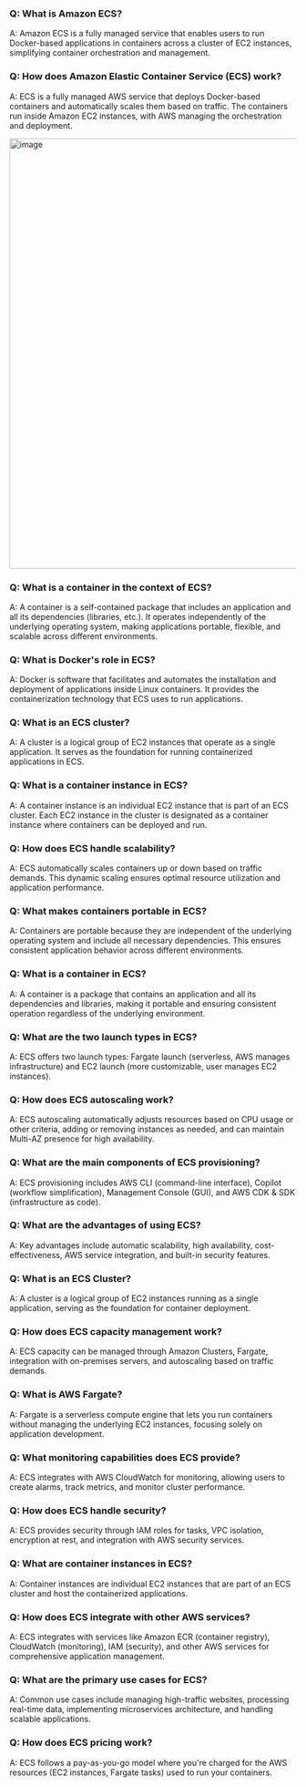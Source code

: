 ### Q: What is Amazon ECS?
A: Amazon ECS is a fully managed service that enables users to run Docker-based applications in containers across a cluster of EC2 instances, simplifying container orchestration and management.

### Q: How does Amazon Elastic Container Service (ECS) work?
A: ECS is a fully managed AWS service that deploys Docker-based containers and automatically scales them based on traffic. The containers run inside Amazon EC2 instances, with AWS managing the orchestration and deployment.

<img width="755" alt="image" src="https://github.com/user-attachments/assets/a019f85e-0949-4548-916b-af4feebe7755" />


### Q: What is a container in the context of ECS?
A: A container is a self-contained package that includes an application and all its dependencies (libraries, etc.). It operates independently of the underlying operating system, making applications portable, flexible, and scalable across different environments.

### Q: What is Docker's role in ECS?
A: Docker is software that facilitates and automates the installation and deployment of applications inside Linux containers. It provides the containerization technology that ECS uses to run applications.

### Q: What is an ECS cluster?
A: A cluster is a logical group of EC2 instances that operate as a single application. It serves as the foundation for running containerized applications in ECS.

### Q: What is a container instance in ECS?
A: A container instance is an individual EC2 instance that is part of an ECS cluster. Each EC2 instance in the cluster is designated as a container instance where containers can be deployed and run.

### Q: How does ECS handle scalability?
A: ECS automatically scales containers up or down based on traffic demands. This dynamic scaling ensures optimal resource utilization and application performance.

### Q: What makes containers portable in ECS?
A: Containers are portable because they are independent of the underlying operating system and include all necessary dependencies. This ensures consistent application behavior across different environments.

### Q: What is a container in ECS?
A: A container is a package that contains an application and all its dependencies and libraries, making it portable and ensuring consistent operation regardless of the underlying environment.

### Q: What are the two launch types in ECS?
A: ECS offers two launch types: Fargate launch (serverless, AWS manages infrastructure) and EC2 launch (more customizable, user manages EC2 instances).

### Q: How does ECS autoscaling work?
A: ECS autoscaling automatically adjusts resources based on CPU usage or other criteria, adding or removing instances as needed, and can maintain Multi-AZ presence for high availability.

### Q: What are the main components of ECS provisioning?
A: ECS provisioning includes AWS CLI (command-line interface), Copilot (workflow simplification), Management Console (GUI), and AWS CDK & SDK (infrastructure as code).

### Q: What are the advantages of using ECS?
A: Key advantages include automatic scalability, high availability, cost-effectiveness, AWS service integration, and built-in security features.

### Q: What is an ECS Cluster?
A: A cluster is a logical group of EC2 instances running as a single application, serving as the foundation for container deployment.

### Q: How does ECS capacity management work?
A: ECS capacity can be managed through Amazon Clusters, Fargate, integration with on-premises servers, and autoscaling based on traffic demands.

### Q: What is AWS Fargate?
A: Fargate is a serverless compute engine that lets you run containers without managing the underlying EC2 instances, focusing solely on application development.

### Q: What monitoring capabilities does ECS provide?
A: ECS integrates with AWS CloudWatch for monitoring, allowing users to create alarms, track metrics, and monitor cluster performance.

### Q: How does ECS handle security?
A: ECS provides security through IAM roles for tasks, VPC isolation, encryption at rest, and integration with AWS security services.

### Q: What are container instances in ECS?
A: Container instances are individual EC2 instances that are part of an ECS cluster and host the containerized applications.

### Q: How does ECS integrate with other AWS services?
A: ECS integrates with services like Amazon ECR (container registry), CloudWatch (monitoring), IAM (security), and other AWS services for comprehensive application management.

### Q: What are the primary use cases for ECS?
A: Common use cases include managing high-traffic websites, processing real-time data, implementing microservices architecture, and handling scalable applications.

### Q: How does ECS pricing work?
A: ECS follows a pay-as-you-go model where you're charged for the AWS resources (EC2 instances, Fargate tasks) used to run your containers.
